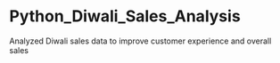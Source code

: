 # Python_Diwali_Sales_Analysis
Analyzed Diwali sales data to improve customer experience and overall sales
